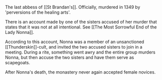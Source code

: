 The last abbess of [[St Brandan's]]. 
Officially, murdered in 1349 by 'perversions of the healing arts'.

There is an account made by one of the sisters accused of her murder that states that it was not at all intentional. See [[The Most Sorrowful End of the Lady Nonna]]. 

According to this account, Nonna was a member of an unsanctioned [[Thunderskin]]-cult, and invited the two accused sisters to join in a meeting. During a rite, something went awry and the entire group murders Nonna, but then accuse the two sisters and have them serve as scapegoats. 

After Nonna's death, the monastery never again accepted female novices. 

